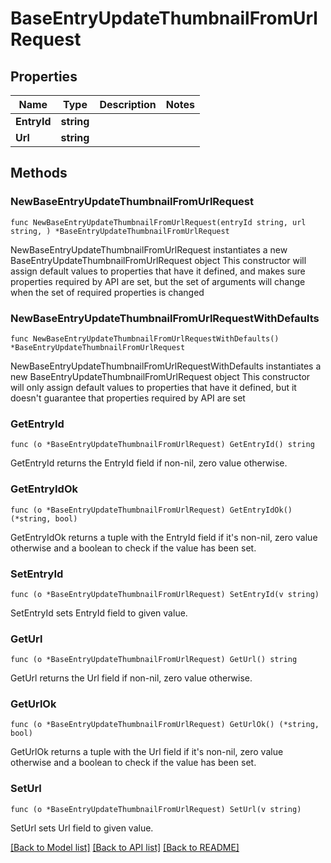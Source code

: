 # BaseEntryUpdateThumbnailFromUrlRequest

## Properties

Name | Type | Description | Notes
------------ | ------------- | ------------- | -------------
**EntryId** | **string** |  | 
**Url** | **string** |  | 

## Methods

### NewBaseEntryUpdateThumbnailFromUrlRequest

`func NewBaseEntryUpdateThumbnailFromUrlRequest(entryId string, url string, ) *BaseEntryUpdateThumbnailFromUrlRequest`

NewBaseEntryUpdateThumbnailFromUrlRequest instantiates a new BaseEntryUpdateThumbnailFromUrlRequest object
This constructor will assign default values to properties that have it defined,
and makes sure properties required by API are set, but the set of arguments
will change when the set of required properties is changed

### NewBaseEntryUpdateThumbnailFromUrlRequestWithDefaults

`func NewBaseEntryUpdateThumbnailFromUrlRequestWithDefaults() *BaseEntryUpdateThumbnailFromUrlRequest`

NewBaseEntryUpdateThumbnailFromUrlRequestWithDefaults instantiates a new BaseEntryUpdateThumbnailFromUrlRequest object
This constructor will only assign default values to properties that have it defined,
but it doesn't guarantee that properties required by API are set

### GetEntryId

`func (o *BaseEntryUpdateThumbnailFromUrlRequest) GetEntryId() string`

GetEntryId returns the EntryId field if non-nil, zero value otherwise.

### GetEntryIdOk

`func (o *BaseEntryUpdateThumbnailFromUrlRequest) GetEntryIdOk() (*string, bool)`

GetEntryIdOk returns a tuple with the EntryId field if it's non-nil, zero value otherwise
and a boolean to check if the value has been set.

### SetEntryId

`func (o *BaseEntryUpdateThumbnailFromUrlRequest) SetEntryId(v string)`

SetEntryId sets EntryId field to given value.


### GetUrl

`func (o *BaseEntryUpdateThumbnailFromUrlRequest) GetUrl() string`

GetUrl returns the Url field if non-nil, zero value otherwise.

### GetUrlOk

`func (o *BaseEntryUpdateThumbnailFromUrlRequest) GetUrlOk() (*string, bool)`

GetUrlOk returns a tuple with the Url field if it's non-nil, zero value otherwise
and a boolean to check if the value has been set.

### SetUrl

`func (o *BaseEntryUpdateThumbnailFromUrlRequest) SetUrl(v string)`

SetUrl sets Url field to given value.



[[Back to Model list]](../README.md#documentation-for-models) [[Back to API list]](../README.md#documentation-for-api-endpoints) [[Back to README]](../README.md)


